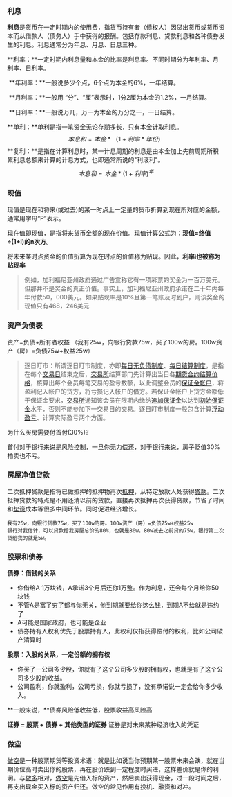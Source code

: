 ### 利息

**利息**是货币在一定时期内的使用费，指货币持有者（债权人）因贷出货币或货币资本而从借款人（债务人）手中获得的报酬。包括存款利息、贷款利息和各种债券发生的利息。利息通常分为年息、月息、日息三种。

**利率：**一定时期内利息量和本金的比率是利息率。不同时期分为年利率、月利率、日利率。

​	**年利率：**一般说多少个点，6个点为本金的6%，一年结算。

​	**月利率：**一般用 “分”、“厘”表示时，1分2厘为本金的1.2%，一月结算。

​	**日利率：**一般说万几，万一为本金的万分之一，一日结算。

**单利：**单利是指一笔资金无论存期多长，只有本金计取利息。
$$
本息和=本金*（1+利率*年份）
$$
**复利：**是指在计算利息时，某一计息周期的利息是由本金加上先前周期所积累利息总额来计算的计息方式，也即通常所说的"利滚利"。
$$
本息和=本金*(1+利率)^年
$$


### 现值

现值是现在和将来(或过去)的某一时点上一定量的货币折算到现在所对应的金额，通常用字母“P”表示。

现在值即现值，是指将来货币金额的现在价值。现值计算公式为：**现值=终值÷(1+i)的n次方**。

将未来某时点资金的价值折算为现在时点的价值称为贴现。因此，**利率i也被称为贴现率**

> 例如，加利福尼亚州政府通过广告宣称它有一项彩票的奖金为一百万美元。但那并不是奖金的真正价值。事实上，加利福尼亚州政府承诺在二十年内每年付款50，000美元。如果贴现率是10%且第一笔账及时到户，则该奖金的现值只有468，246美元

### 资产负债表

资产=负债+所有者权益 （我有25w，向银行贷款75w，买了100w的房。100w资产（房）=负债75w+权益25w）     

> 逐日盯市：所谓逐日盯市制度，亦即[每日无负债制度](https://baike.baidu.com/item/每日无负债制度/6047499)、[每日结算制度](https://baike.baidu.com/item/每日结算制度)，是指在每个[交易日](https://baike.baidu.com/item/交易日/1174461)结束之后，[交易所](https://baike.baidu.com/item/交易所/6148547)结算部门先计算出当日各[期货合约](https://baike.baidu.com/item/期货合约/262550)[结算价格](https://baike.baidu.com/item/结算价格/8868941)，核算出每个会员每笔交易的盈亏数额，以此调整会员的[保证金帐户](https://baike.baidu.com/item/保证金帐户/4757190)，将盈利记入帐户的贷方，将亏损记入帐户的借方。若保证金帐户上贷方金额低于保证金要求，[交易所](https://baike.baidu.com/item/交易所/6148547)通知该会员在限期内缴纳[追加保证金](https://baike.baidu.com/item/追加保证金/2095846)以达到[初始保证金](https://baike.baidu.com/item/初始保证金/2095415)水平，否则不能参加下一交易日的交易。逐日盯市制度一般包含计算[浮动盈亏](https://baike.baidu.com/item/浮动盈亏/3693145)、计算实际盈亏两个方面。

为什么买房需要付首付(30%)?

首付对于银行来说是风险控制，一旦你无力偿还，对于银行来说，房子贬值30%拍卖也不亏。

### 房屋净值贷款

二次抵押贷款是指将已做抵押的抵押物再次[抵押](https://baike.baidu.com/item/抵押/2467701)，从特定放款人处获得[贷款](https://baike.baidu.com/item/贷款/1129285)。二次抵押贷款的特点是不用还清以前的贷款，直接再次抵押再次获得贷款，节省了时间和[垫资](https://baike.baidu.com/item/垫资/7814882)成本等很多中间环节。同时促进经济增长。

```
我有25w，向银行贷款75w，买了100w的房。100w资产（房）=负债75w+权益25w
银行对我估计，可以贷款给我房屋总价的80%，也就是80w。80w减去之前贷的75w，银行第二次贷给我的就是5w。
```



### 股票和债券

**债券：借钱的关系**

- 你借给A 1万块钱，A承诺3个月后还你1万整。作为利息，还会每个月给你50块钱
- 不管A是富了穷了都与你无关，他到期就要给你这么钱，到期A不给就是违约了
- A可能是国家政府，也可能是企业
- 债券持有人权利优先于股票持有人，此权利仅指获得偿付的权利，比如公司破产清算时

**股票：入股的关系，一定份额的拥有权**

- 你买了一公司多少股，你就有了这个公司多少股的拥有权，也就是有了这个公司多少股的收益。
- 公司盈利，你就盈利，公司亏损，你就亏损了，没有承诺说一定会给你多少收入。

**一般来说，**债券风险低收益低，股票收益高风险高

**证券 = 股票 + 债券 + 其他类型的证券** 证券是对未来某种经济收入的凭证

### 做空

[做空](https://link.zhihu.com/?target=https%3A//www.baidu.com/s%3Fwd%3D%E5%81%9A%E7%A9%BA%26tn%3DSE_PcZhidaonwhc_ngpagmjz%26rsv_dl%3Dgh_pc_zhidao)是一种股票期货等投资术语：就是比如说当你预期某一股票未来会跌，就在当期价位高时卖出你的股票，再在股价跌到一定程度时买进，这样差价就是你的利润。与[做多](https://link.zhihu.com/?target=https%3A//www.baidu.com/s%3Fwd%3D%E5%81%9A%E5%A4%9A%26tn%3DSE_PcZhidaonwhc_ngpagmjz%26rsv_dl%3Dgh_pc_zhidao)相对，[做空](https://link.zhihu.com/?target=https%3A//www.baidu.com/s%3Fwd%3D%E5%81%9A%E7%A9%BA%26tn%3DSE_PcZhidaonwhc_ngpagmjz%26rsv_dl%3Dgh_pc_zhidao)是先借入标的资产，然后卖出获得现金，过一段时间之后，再支出现金买入标的资产归还。做空的常见作用有投机、融资和对冲。